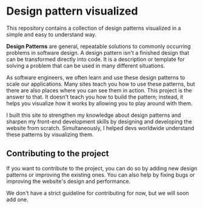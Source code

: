 # Design pattern visualized

This repository contains a collection of design patterns visualized in a simple and easy to understand way.

**Design Patterns** are general, repeatable solutions to commonly occurring problems in software design. A design pattern isn't a finished design that can be transformed directly into code. It is a description or template for solving a problem that can be used in many different situations.

As software engineers, we often learn and use these design patterns to scale our applications. Many sites teach you how to use these patterns, but there are also places where you can see them in action. This project is the answer to that. It doesn't teach you how to build the pattern; instead, it helps you visualize how it works by allowing you to play around with them.

I built this site to strengthen my knowledge about design patterns and sharpen my front-end development skills by designing and developing the website from scratch. Simultaneously, I helped devs worldwide understand these patterns by visualizing them.

## Contributing to the project

If you want to contribute to the project, you can do so by adding new design patterns or improving the existing ones. You can also help by fixing bugs or improving the website's design and performance.

We don't have a strict guideline for contributing for now, but we will soon add one.
